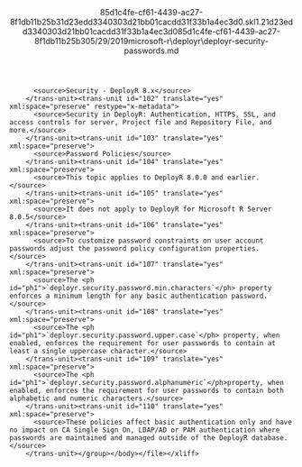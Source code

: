 <?xml version="1.0"?><xliff version="1.2" xmlns="urn:oasis:names:tc:xliff:document:1.2" xmlns:xsi="http://www.w3.org/2001/XMLSchema-instance" xsi:schemaLocation="urn:oasis:names:tc:xliff:document:1.2 xliff-core-1.2-transitional.xsd"><file datatype="xml" original="deployr-security-passwords.md" source-language="en-US" target-language="en-US"><header><tool tool-id="mdxliff" tool-name="mdxliff" tool-version="1.0-8ab897d" tool-company="Microsoft" /><xliffext:skl_file_name xmlns:xliffext="urn:microsoft:content:schema:xliffextensions">85d1c4fe-cf61-4439-ac27-8f1db11b25b31d23edd3340303d21bb01cacdd31f33b1a4ec3d0.skl</xliffext:skl_file_name><xliffext:version xmlns:xliffext="urn:microsoft:content:schema:xliffextensions">1.2</xliffext:version><xliffext:ms.openlocfilehash xmlns:xliffext="urn:microsoft:content:schema:xliffextensions">1d23edd3340303d21bb01cacdd31f33b1a4ec3d0</xliffext:ms.openlocfilehash><xliffext:ms.sourcegitcommit xmlns:xliffext="urn:microsoft:content:schema:xliffextensions">85d1c4fe-cf61-4439-ac27-8f1db11b25b3</xliffext:ms.sourcegitcommit><xliffext:ms.lasthandoff xmlns:xliffext="urn:microsoft:content:schema:xliffextensions">05/29/2019</xliffext:ms.lasthandoff><xliffext:ms.openlocfilepath xmlns:xliffext="urn:microsoft:content:schema:xliffextensions">microsoft-r\deployr\deployr-security-passwords.md</xliffext:ms.openlocfilepath></header><body><group id="content" extype="content"><trans-unit id="101" translate="yes" xml:space="preserve" restype="x-metadata">
          <source>Security - DeployR 8.x</source>
        </trans-unit><trans-unit id="102" translate="yes" xml:space="preserve" restype="x-metadata">
          <source>Security in DeployR: Authentication, HTTPS, SSL, and access controls for server, Project file and Repository File, and more.</source>
        </trans-unit><trans-unit id="103" translate="yes" xml:space="preserve">
          <source>Password Policies</source>
        </trans-unit><trans-unit id="104" translate="yes" xml:space="preserve">
          <source>This topic applies to DeployR 8.0.0 and earlier.</source>
        </trans-unit><trans-unit id="105" translate="yes" xml:space="preserve">
          <source>It does not apply to DeployR for Microsoft R Server 8.0.5</source>
        </trans-unit><trans-unit id="106" translate="yes" xml:space="preserve">
          <source>To customize password constraints on user account passwords adjust the password policy configuration properties.</source>
        </trans-unit><trans-unit id="107" translate="yes" xml:space="preserve">
          <source>The <ph id="ph1">`deployr.security.password.min.characters`</ph> property enforces a minimum length for any basic authentication password.</source>
        </trans-unit><trans-unit id="108" translate="yes" xml:space="preserve">
          <source>The <ph id="ph1">`deployr.security.password.upper.case`</ph> property, when enabled, enforces the requirement for user passwords to contain at least a single uppercase character.</source>
        </trans-unit><trans-unit id="109" translate="yes" xml:space="preserve">
          <source>The <ph id="ph1">`deployr.security.password.alphanumeric`</ph>property, when enabled, enforces the requirement for user passwords to contain both alphabetic and numeric characters.</source>
        </trans-unit><trans-unit id="110" translate="yes" xml:space="preserve">
          <source>These policies affect basic authentication only and have no impact on CA Single Sign On, LDAP/AD or PAM authentication where passwords are maintained and managed outside of the DeployR database.</source>
        </trans-unit></group></body></file></xliff>
